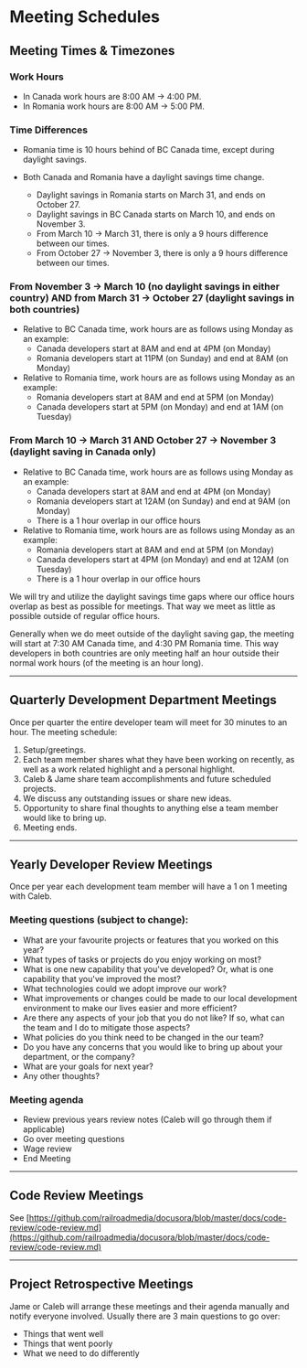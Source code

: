 # Meeting Schedules

## Meeting Times & Timezones

### Work Hours

- In Canada work hours are 8:00 AM -> 4:00 PM.
- In Romania work hours are 8:00 AM -> 5:00 PM.

### Time Differences
- Romania time is 10 hours behind of BC Canada time, except during daylight savings.

- Both Canada and Romania have a daylight savings time change.
    - Daylight savings in Romania starts on March 31, and ends on October 27.
    - Daylight savings in BC Canada starts on March 10, and ends on November 3.
    - From March 10 -> March 31, there is only a 9 hours difference between our times.
    - From October 27 -> November 3, there is only a 9 hours difference between our times.
    
### From November 3 -> March 10 (no daylight savings in either country) AND from March 31 -> October 27 (daylight savings in both countries)
- Relative to BC Canada time, work hours are as follows using Monday as an example:
    - Canada developers start at 8AM and end at 4PM (on Monday)
    - Romania developers start at 11PM (on Sunday) and end at 8AM (on Monday)
- Relative to Romania time, work hours are as follows using Monday as an example:
    - Romania developers start at 8AM and end at 5PM (on Monday)
    - Canada developers start at 5PM (on Monday) and end at 1AM (on Tuesday)
    
### From March 10 -> March 31 AND October 27 -> November 3 (daylight saving in Canada only)
- Relative to BC Canada time, work hours are as follows using Monday as an example:
    - Canada developers start at 8AM and end at 4PM (on Monday)
    - Romania developers start at 12AM (on Sunday) and end at 9AM (on Monday)
    - There is a 1 hour overlap in our office hours
- Relative to Romania time, work hours are as follows using Monday as an example:
    - Romania developers start at 8AM and end at 5PM (on Monday)
    - Canada developers start at 4PM (on Monday) and end at 12AM (on Tuesday)
    - There is a 1 hour overlap in our office hours

We will try and utilize the daylight savings time gaps where our office hours overlap as best as possible for meetings.  That way we meet as little as possible outside of regular office hours.

Generally when we do meet outside of the daylight saving gap, the meeting will start at 7:30 AM Canada time, and 4:30 PM Romania time. This way developers in both countries are only meeting half an hour outside their normal work hours (of the meeting is an hour long). 

--- 

## Quarterly Development Department Meetings

Once per quarter the entire developer team will meet for 30 minutes to an hour. The meeting schedule:

1. Setup/greetings.
2. Each team member shares what they have been working on recently, as well as a work related highlight and a personal highlight.
3. Caleb & Jame share team accomplishments and future scheduled projects.
4. We discuss any outstanding issues or share new ideas.
5. Opportunity to share final thoughts to anything else a team member would like to bring up. 
6. Meeting ends.

--- 

## Yearly Developer Review Meetings

Once per year each development team member will have a 1 on 1 meeting with Caleb. 

### Meeting questions (subject to change):

- What are your favourite projects or features that you worked on this year?
- What types of tasks or projects do you enjoy working on most?
- What is one new capability that you've developed? Or, what is one capability that you've improved the most? 
- What technologies could we adopt improve our work?
- What improvements or changes could be made to our local development environment to make our lives easier and more efficient?
- Are there any aspects of your job that you do not like? If so, what can the team and I do to mitigate those aspects?
- What policies do you think need to be changed in the our team? 
- Do you have any concerns that you would like to bring up about your department, or the company? 
- What are your goals for next year?
- Any other thoughts?

### Meeting agenda

- Review previous years review notes (Caleb will go through them if applicable)
- Go over meeting questions
- Wage review
- End Meeting

--- 

## Code Review Meetings

See [https://github.com/railroadmedia/docusora/blob/master/docs/code-review/code-review.md](https://github.com/railroadmedia/docusora/blob/master/docs/code-review/code-review.md)

--- 

## Project Retrospective Meetings

Jame or Caleb will arrange these meetings and their agenda manually and notify everyone involved. Usually there are 3 main questions to go over:

- Things that went well
- Things that went poorly
- What we need to do differently